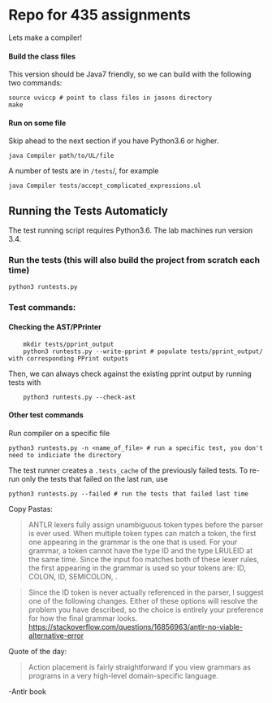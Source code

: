 # Repo for 435 assignments

Lets make a compiler!

#### Build the class files

This version should be Java7 friendly, so we can build with the following two commands: 

```
source uviccp # point to class files in jasons directory 
make
```

#### Run on some file

Skip ahead to the next section if you have Python3.6 or higher. 

`java Compiler path/to/UL/file`

A number of tests are in `/tests`/, for example

`java Compiler tests/accept_complicated_expressions.ul` 


## Running the Tests Automaticly 

The test running script requires Python3.6. The lab machines run version 3.4.

### Run the tests  (this will also build the project from scratch each time)

`python3 runtests.py`

###  Test commands:

#### Checking the AST/PPrinter 

```
    mkdir tests/pprint_output 
    python3 runtests.py --write-pprint # populate tests/pprint_output/ with corresponding PPrint outputs 
``` 
Then, we can always check against the existing pprint output by running tests with 
```
    python3 runtests.py --check-ast 
``` 

#### Other test commands 
Run compiler on a specific file 

`python3 runtests.py -n <name_of_file> # run a specific test, you don't need to indiciate the directory`

The test runner creates a `.tests_cache` of the previously failed tests. To re-run only the tests that failed on the last run, use

`python3 runtests.py --failed # run the tests that failed last time`


Copy Pastas:

>ANTLR lexers fully assign unambiguous token types before the parser is ever used. When multiple token types can match a token, the first one appearing in the grammar is the one that is used. For your grammar, a token cannot have the type ID and the type LRULEID at the same time. Since the input foo matches both of these lexer rules, the first appearing in the grammar is used so your tokens are: ID, COLON, ID, SEMICOLON, <EOF>.

>Since the ID token is never actually referenced in the parser, I suggest one of the following changes. Either of these options will resolve the problem you have described, so the choice is entirely your preference for how the final grammar looks.
https://stackoverflow.com/questions/16856963/antlr-no-viable-alternative-error

Quote of the day:
>Action placement is fairly straightforward if you view grammars as programs in a very high-level domain-specific language.

-Antlr book
